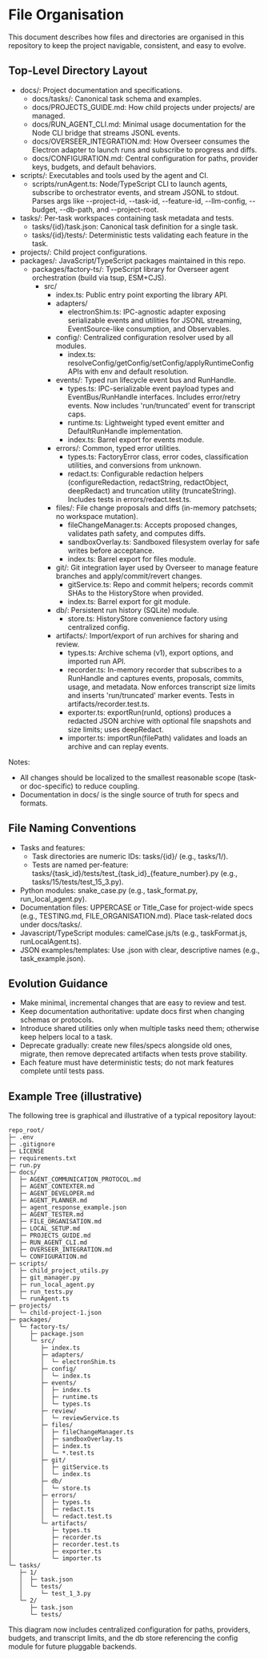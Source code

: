 # File Organisation

This document describes how files and directories are organised in this repository to keep the project navigable, consistent, and easy to evolve.

## Top-Level Directory Layout
- docs/: Project documentation and specifications.
  - docs/tasks/: Canonical task schema and examples.
  - docs/PROJECTS_GUIDE.md: How child projects under projects/ are managed.
  - docs/RUN_AGENT_CLI.md: Minimal usage documentation for the Node CLI bridge that streams JSONL events.
  - docs/OVERSEER_INTEGRATION.md: How Overseer consumes the Electron adapter to launch runs and subscribe to progress and diffs.
  - docs/CONFIGURATION.md: Central configuration for paths, provider keys, budgets, and default behaviors.
- scripts/: Executables and tools used by the agent and CI.
  - scripts/runAgent.ts: Node/TypeScript CLI to launch agents, subscribe to orchestrator events, and stream JSONL to stdout. Parses args like --project-id, --task-id, --feature-id, --llm-config, --budget, --db-path, and --project-root.
- tasks/: Per-task workspaces containing task metadata and tests.
  - tasks/{id}/task.json: Canonical task definition for a single task.
  - tasks/{id}/tests/: Deterministic tests validating each feature in the task.
- projects/: Child project configurations.
- packages/: JavaScript/TypeScript packages maintained in this repo.
  - packages/factory-ts/: TypeScript library for Overseer agent orchestration (build via tsup, ESM+CJS).
    - src/
      - index.ts: Public entry point exporting the library API.
      - adapters/
        - electronShim.ts: IPC-agnostic adapter exposing serializable events and utilities for JSONL streaming, EventSource-like consumption, and Observables.
      - config/: Centralized configuration resolver used by all modules.
        - index.ts: resolveConfig/getConfig/setConfig/applyRuntimeConfig APIs with env and default resolution.
      - events/: Typed run lifecycle event bus and RunHandle.
        - types.ts: IPC-serializable event payload types and EventBus/RunHandle interfaces. Includes error/retry events. Now includes 'run/truncated' event for transcript caps.
        - runtime.ts: Lightweight typed event emitter and DefaultRunHandle implementation.
        - index.ts: Barrel export for events module.
      - errors/: Common, typed error utilities.
        - types.ts: FactoryError class, error codes, classification utilities, and conversions from unknown.
        - redact.ts: Configurable redaction helpers (configureRedaction, redactString, redactObject, deepRedact) and truncation utility (truncateString). Includes tests in errors/redact.test.ts.
      - files/: File change proposals and diffs (in-memory patchsets; no workspace mutation).
        - fileChangeManager.ts: Accepts proposed changes, validates path safety, and computes diffs.
        - sandboxOverlay.ts: Sandboxed filesystem overlay for safe writes before acceptance.
        - index.ts: Barrel export for files module.
      - git/: Git integration layer used by Overseer to manage feature branches and apply/commit/revert changes.
        - gitService.ts: Repo and commit helpers; records commit SHAs to the HistoryStore when provided.
        - index.ts: Barrel export for git module.
      - db/: Persistent run history (SQLite) module.
        - store.ts: HistoryStore convenience factory using centralized config.
      - artifacts/: Import/export of run archives for sharing and review.
        - types.ts: Archive schema (v1), export options, and imported run API.
        - recorder.ts: In-memory recorder that subscribes to a RunHandle and captures events, proposals, commits, usage, and metadata. Now enforces transcript size limits and inserts 'run/truncated' marker events. Tests in artifacts/recorder.test.ts.
        - exporter.ts: exportRun(runId, options) produces a redacted JSON archive with optional file snapshots and size limits; uses deepRedact.
        - importer.ts: importRun(filePath) validates and loads an archive and can replay events.

Notes:
- All changes should be localized to the smallest reasonable scope (task- or doc-specific) to reduce coupling.
- Documentation in docs/ is the single source of truth for specs and formats.

## File Naming Conventions
- Tasks and features:
  - Task directories are numeric IDs: tasks/{id}/ (e.g., tasks/1/).
  - Tests are named per-feature: tasks/{task_id}/tests/test_{task_id}_{feature_number}.py (e.g., tasks/15/tests/test_15_3.py).
- Python modules: snake_case.py (e.g., task_format.py, run_local_agent.py).
- Documentation files: UPPERCASE or Title_Case for project-wide specs (e.g., TESTING.md, FILE_ORGANISATION.md). Place task-related docs under docs/tasks/.
- Javascript/TypeScript modules: camelCase.js/ts (e.g., taskFormat.js, runLocalAgent.ts).
- JSON examples/templates: Use .json with clear, descriptive names (e.g., task_example.json).

## Evolution Guidance
- Make minimal, incremental changes that are easy to review and test.
- Keep documentation authoritative: update docs first when changing schemas or protocols.
- Introduce shared utilities only when multiple tasks need them; otherwise keep helpers local to a task.
- Deprecate gradually: create new files/specs alongside old ones, migrate, then remove deprecated artifacts when tests prove stability.
- Each feature must have deterministic tests; do not mark features complete until tests pass.

## Example Tree (illustrative)
The following tree is graphical and illustrative of a typical repository layout:

```
repo_root/
├─ .env
├─ .gitignore
├─ LICENSE
├─ requirements.txt
├─ run.py
├─ docs/
│  ├─ AGENT_COMMUNICATION_PROTOCOL.md
│  ├─ AGENT_CONTEXTER.md
│  ├─ AGENT_DEVELOPER.md
│  ├─ AGENT_PLANNER.md
│  ├─ agent_response_example.json
│  ├─ AGENT_TESTER.md
│  ├─ FILE_ORGANISATION.md
│  ├─ LOCAL_SETUP.md
│  ├─ PROJECTS_GUIDE.md
│  ├─ RUN_AGENT_CLI.md
│  ├─ OVERSEER_INTEGRATION.md
│  └─ CONFIGURATION.md
├─ scripts/
│  ├─ child_project_utils.py
│  ├─ git_manager.py
│  ├─ run_local_agent.py
│  ├─ run_tests.py
│  └─ runAgent.ts
├─ projects/
│  └─ child-project-1.json
├─ packages/
│  └─ factory-ts/
│     ├─ package.json
│     └─ src/
│        ├─ index.ts
│        ├─ adapters/
│        │  └─ electronShim.ts
│        ├─ config/
│        │  └─ index.ts
│        ├─ events/
│        │  ├─ index.ts
│        │  ├─ runtime.ts
│        │  └─ types.ts
│        ├─ review/
│        │  └─ reviewService.ts
│        ├─ files/
│        │  ├─ fileChangeManager.ts
│        │  ├─ sandboxOverlay.ts
│        │  ├─ index.ts
│        │  └─ *.test.ts
│        ├─ git/
│        │  ├─ gitService.ts
│        │  └─ index.ts
│        ├─ db/
│        │  └─ store.ts
│        ├─ errors/
│        │  ├─ types.ts
│        │  ├─ redact.ts
│        │  └─ redact.test.ts
│        └─ artifacts/
│           ├─ types.ts
│           ├─ recorder.ts
│           ├─ recorder.test.ts
│           ├─ exporter.ts
│           └─ importer.ts
└─ tasks/
   ├─ 1/
   │  ├─ task.json
   │  └─ tests/
   │     └─ test_1_3.py
   └─ 2/
      ├─ task.json
      └─ tests/
```

This diagram now includes centralized configuration for paths, providers, budgets, and transcript limits, and the db store referencing the config module for future pluggable backends.
